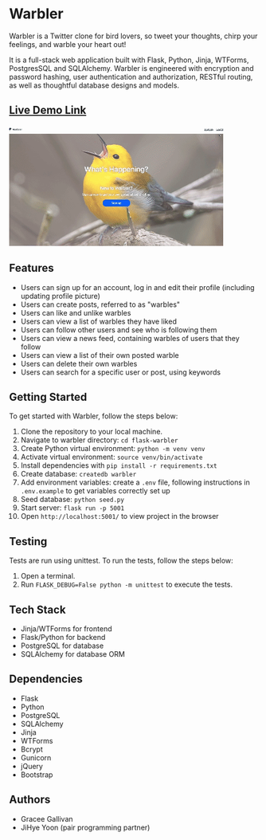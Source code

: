 # Warbler

Warbler is a Twitter clone for bird lovers, so tweet your thoughts, chirp your feelings, and warble your heart out!

It is a full-stack web application built with Flask, Python, Jinja, WTForms, PostgresSQL and SQLAlchemy. Warbler is engineered with encryption and password hashing, user authentication and authorization, RESTful routing, as well as thoughtful database designs and models.

## [Live Demo Link](https://warbler-zqd5.onrender.com/)

![Warbler Demo](static/warbler-demo.gif)

## Features

- Users can sign up for an account, log in and edit their profile (including updating profile picture)
- Users can create posts, referred to as "warbles"
- Users can like and unlike warbles
- Users can view a list of warbles they have liked
- Users can follow other users and see who is following them
- Users can view a news feed, containing warbles of users that they follow
- Users can view a list of their own posted warble
- Users can delete their own warbles
- Users can search for a specific user or post, using keywords

## Getting Started

To get started with Warbler, follow the steps below:

1. Clone the repository to your local machine.
2. Navigate to warbler directory: `cd flask-warbler`
3. Create Python virtual environment: `python -m venv venv`
4. Activate virtual environment: `source venv/bin/activate`
5. Install dependencies with `pip install -r requirements.txt`
6. Create database: `createdb warbler`
7. Add environment variables: create a `.env` file, following instructions in `.env.example` to get variables correctly set up
8. Seed database: `python seed.py`
9. Start server: `flask run -p 5001`
10. Open `http://localhost:5001/` to view project in the browser

## Testing

Tests are run using unittest. To run the tests, follow the steps below:

1. Open a terminal.
2. Run `FLASK_DEBUG=False python -m unittest` to execute the tests.

## Tech Stack

- Jinja/WTForms for frontend
- Flask/Python for backend
- PostgreSQL for database
- SQLAlchemy for database ORM

## Dependencies

- Flask
- Python
- PostgreSQL
- SQLAlchemy
- Jinja
- WTForms
- Bcrypt
- Gunicorn
- jQuery
- Bootstrap

## Authors

- Gracee Gallivan
- JiHye Yoon (pair programming partner)
